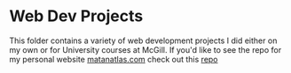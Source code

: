 # Web Dev Projects
This folder contains a variety of web development projects I did either on my own or for University courses at McGill. 
If you'd like to see the repo for my personal website [matanatlas.com](https://matanatlas.com/) check out this [repo](https://github.com/matlas57/PersonalWebsite)
